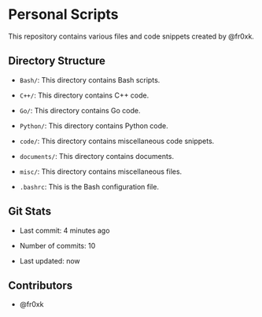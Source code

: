 # Personal Scripts 

This repository contains various files and code snippets created by @fr0xk.

## Directory Structure

- `Bash/`: This directory contains Bash scripts.

- `C++/`: This directory contains C++ code.

- `Go/`: This directory contains Go code.

- `Python/`: This directory contains Python code.

- `code/`: This directory contains miscellaneous code snippets.

- `documents/`: This directory contains documents.

- `misc/`: This directory contains miscellaneous files.

- `.bashrc`: This is the Bash configuration file.

## Git Stats

- Last commit: 4 minutes ago

- Number of commits: 10

- Last updated: now

## Contributors

- @fr0xk


